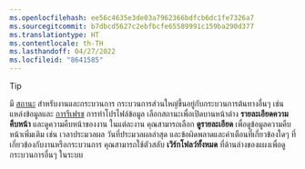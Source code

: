 ```yaml
---
ms.openlocfilehash: ee56c4635e3de03a7962366bdfcb6dc1fe7326a7
ms.sourcegitcommit: b7dbcd5627c2ebfbcfe65589991c159ba290d377
ms.translationtype: HT
ms.contentlocale: th-TH
ms.lasthandoff: 04/27/2022
ms.locfileid: "8641585"
---
```

> [!TIP] 
> มี [สถานะ](../system.md#status-definitions) สำหรับงานและกระบวนการ กระบวนการส่วนใหญ่ขึ้นอยู่กับกระบวนการต้นทางอื่นๆ เช่น แหล่งข้อมูลและ [การรีเฟรช](../system.md#refresh-processes) การทำโปรไฟล์ข้อมูล เลือกสถานะเพื่อเปิดบานหน้าต่าง **รายละเอียดความคืบหน้า** และดูความคืบหน้าของงาน ในแต่ละงาน คุณสามารถเลือก **ดูรายละเอียด** เพื่อดูข้อมูลความคืบหน้าเพิ่มเติม เช่น เวลาประมวลผล วันที่ประมวลผลล่าสุด และข้อผิดพลาดและคำเตือนที่เกี่ยวข้องใดๆ ที่เกี่ยวข้องกับงานหรือกระบวนการ คุณสามารถใช้ตัวสลับ **เวิร์กโฟลว์ทั้งหมด** ที่ด้านล่างของแผงเพื่อดูกระบวนการอื่นๆ ในระบบ